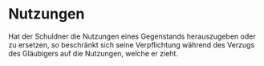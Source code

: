 # Nutzungen

Hat der Schuldner die Nutzungen eines Gegenstands herauszugeben oder zu ersetzen, so beschränkt sich seine Verpflichtung während des Verzugs des Gläubigers auf die Nutzungen, welche er zieht.